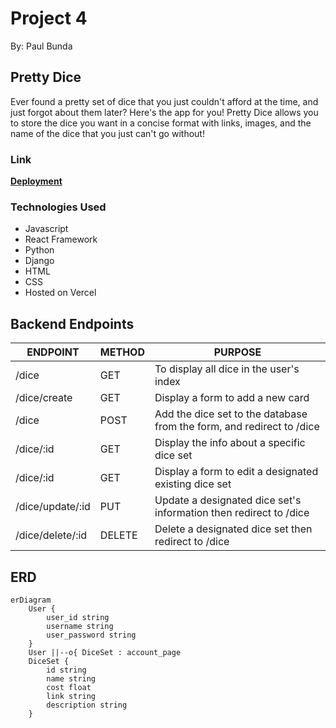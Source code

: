 # Project 4
By: Paul Bunda
## Pretty Dice
Ever found a pretty set of dice that you just couldn't afford at the time, and just forgot about them later? Here's the app for you! Pretty Dice allows you to store the dice you want in a concise format with links, images, and the name of the dice that you just can't go without!

### Link
[**Deployment**](https://pretty-dice.vercel.app/)

### Technologies Used 
- Javascript
- React Framework
- Python
- Django
- HTML
- CSS
- Hosted on Vercel

## Backend Endpoints
| ENDPOINT | METHOD | PURPOSE |
|----------|--------|---------|
| /dice | GET | To display all dice in the user's index |
| /dice/create | GET | Display a form to add a new card |
| /dice | POST | Add the dice set to the database from the form, and redirect to /dice |
| /dice/:id | GET | Display the info about a specific dice set |
| /dice/:id | GET | Display a form to edit a designated existing dice set |
| /dice/update/:id | PUT | Update a designated dice set's information then redirect to /dice |
| /dice/delete/:id | DELETE | Delete a designated dice set then redirect to /dice  |

## ERD
``` mermaid
erDiagram
    User {
        user_id string
        username string
        user_password string 
    }
    User ||--o{ DiceSet : account_page
    DiceSet {
        id string 
        name string
        cost float
        link string
        description string
    }

```
